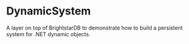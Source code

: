 DynamicSystem
=============

A layer on top of BrightstarDB to demonstrate how to build a persistent system for .NET dynamic objects.